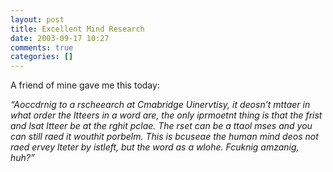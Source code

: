```yaml
---
layout: post
title: Excellent Mind Research
date: 2003-09-17 10:27
comments: true
categories: []
---
```

A friend of mine gave me this today:

<em>&#8220;Aoccdrnig to a rscheearch at Cmabridge Uinervtisy, it deosn&rsquo;t mttaer in what order the ltteers in a word are, the only iprmoetnt thing is that the frist and lsat ltteer be at the rghit pclae.  The rset can be a ttaol mses and you can still raed it wouthit porbelm.  This is bcuseae the human mind deos not raed ervey lteter by istleft, but the word as a wlohe.  Fcuknig amzanig, huh?&#8221;</em>
